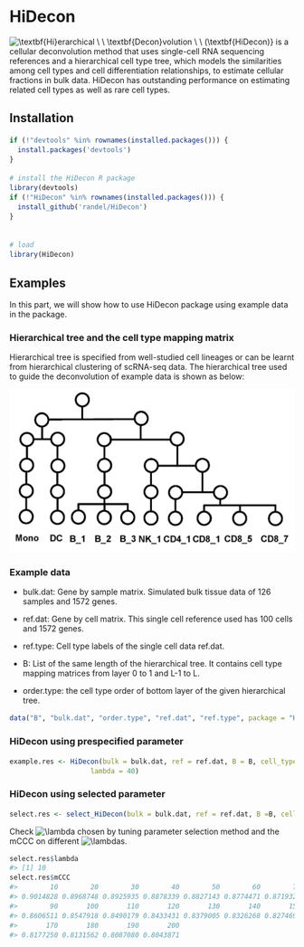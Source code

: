 # HiDecon

![\textbf{Hi}erarchical \\ \\ \textbf{Decon}volution \\ \\ (\textbf{HiDecon)}](https://latex.codecogs.com/png.image?%5Cdpi%7B110%7D&space;%5Cbg_white&space;%5Ctextbf%7BHi%7Derarchical%20%5C%20%5C%20%5Ctextbf%7BDecon%7Dvolution%20%5C%20%5C%20%28%5Ctextbf%7BHiDecon%29%7D "\textbf{Hi}erarchical \ \ \textbf{Decon}volution \ \ (\textbf{HiDecon)}")
is a cellular deconvolution method that uses single-cell RNA sequencing
references and a hierarchical cell type tree, which models the
similarities among cell types and cell differentiation relationships, to
estimate cellular fractions in bulk data. HiDecon has outstanding
performance on estimating related cell types as well as rare cell types.

## Installation

``` r
if (!"devtools" %in% rownames(installed.packages())) {
  install.packages('devtools')
}

# install the HiDecon R package
library(devtools)
if (!"HiDecon" %in% rownames(installed.packages())) {
  install_github('randel/HiDecon')
}


# load
library(HiDecon)
```

## Examples

In this part, we will show how to use HiDecon package using example data
in the package.

### Hierarchical tree and the cell type mapping matrix

Hierarchical tree is specified from well-studied cell lineages or can be
learnt from hierarchical clustering of scRNA-seq data. The hierarchical
tree used to guide the deconvolution of example data is shown as below:

![Hierarchical tree constructed from cell lineage relationship and used to guide HiDecon.](https://github.com/randel/HiDecon/blob/master/tree.png?raw=true)

### Example data

- bulk.dat: Gene by sample matrix. Simulated bulk tissue data of 126
  samples and 1572 genes.

- ref.dat: Gene by cell matrix. This single cell reference used has 100
  cells and 1572 genes.

- ref.type: Cell type labels of the single cell data ref.dat.

- B: List of the same length of the hierarchical tree. It contains cell
  type mapping matrices from layer 0 to 1 and L-1 to L.

- order.type: the cell type order of bottom layer of the given
  hierarchical tree.

``` r
data("B", "bulk.dat", "order.type", "ref.dat", "ref.type", package = "HiDecon")
```

### HiDecon using prespecified parameter

``` r
example.res <- HiDecon(bulk = bulk.dat, ref = ref.dat, B = B, cell_type = ref.type, type_order = order.type,
                    lambda = 40)
```

### HiDecon using selected parameter

``` r
select.res <- select_HiDecon(bulk = bulk.dat, ref = ref.dat, B =B, cell_type = ref.type, type_order = order.type)
```

Check
![\lambda](https://latex.codecogs.com/png.image?%5Cdpi%7B110%7D&space;%5Cbg_white&space;%5Clambda "\lambda")
chosen by tuning parameter selection method and the mCCC on different
![\lambda](https://latex.codecogs.com/png.image?%5Cdpi%7B110%7D&space;%5Cbg_white&space;%5Clambda "\lambda")s.

``` r
select.res$lambda
#> [1] 10
select.res$mCCC
#>        10        20        30        40        50        60        70        80 
#> 0.9014828 0.8968748 0.8925935 0.8878339 0.8827143 0.8774471 0.8719322 0.8663159 
#>        90       100       110       120       130       140       150       160 
#> 0.8606511 0.8547918 0.8490179 0.8433431 0.8379005 0.8326268 0.8274699 0.8224780 
#>       170       180       190       200 
#> 0.8177250 0.8131562 0.8087080 0.8043871
```
